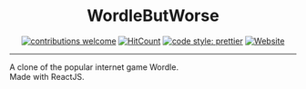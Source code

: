 <div align="center">
  
# WordleButWorse 
[![contributions welcome](https://img.shields.io/badge/contributions-welcome-brightgreen.svg?style=flat)](https://github.com/dwyl/esta/issues) 
[![HitCount](https://hits.dwyl.com/sabzdotpy/WordleButWorse.svg?style=flat)](http://hits.dwyl.com/sabzdotpy/WordleButWorse) [![code style: prettier](https://img.shields.io/badge/code_style-prettier-ff69b4.svg?style=flat)](https://github.com/prettier/prettier) <a href="https://wordleripoff.web.app/"><img alt="Website" src="https://img.shields.io/badge/website-up-yellow?style=flat" /></a>

</div>

---

A clone of the popular internet game Wordle.  
Made with ReactJS.
